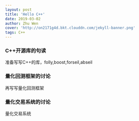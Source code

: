 ```yaml
---
layout: post
title: 'Hello C++'
date: 2019-03-02
author: Zhu Wen
cover: 'http://on2171g4d.bkt.clouddn.com/jekyll-banner.png'
tags: C++
---
```

### C++开源库的句读
准备写写C++的库，folly,boost,forseil,abseil

### 量化回测框架的讨论
再写写量化回测框架

### 量化交易系统的讨论
量化交易系统